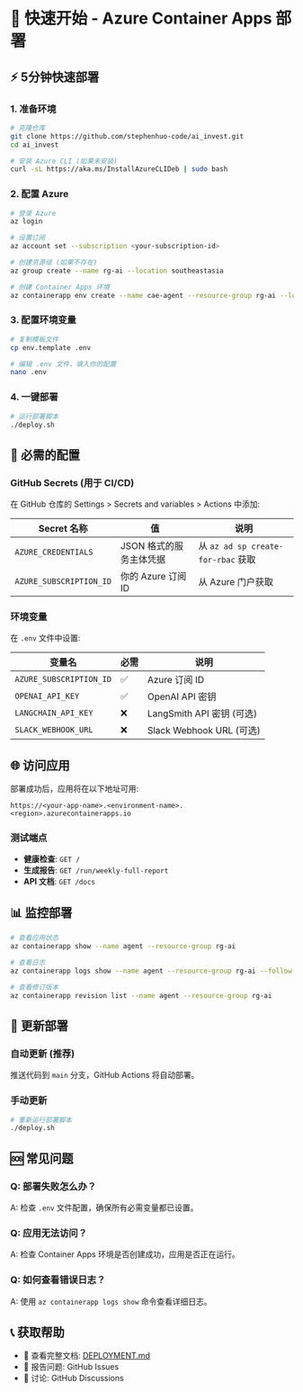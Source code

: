 # 🚀 快速开始 - Azure Container Apps 部署

## ⚡ 5分钟快速部署

### 1. 准备环境
```bash
# 克隆仓库
git clone https://github.com/stephenhuo-code/ai_invest.git
cd ai_invest

# 安装 Azure CLI (如果未安装)
curl -sL https://aka.ms/InstallAzureCLIDeb | sudo bash
```

### 2. 配置 Azure
```bash
# 登录 Azure
az login

# 设置订阅
az account set --subscription <your-subscription-id>

# 创建资源组 (如果不存在)
az group create --name rg-ai --location southeastasia

# 创建 Container Apps 环境
az containerapp env create --name cae-agent --resource-group rg-ai --location southeastasia
```

### 3. 配置环境变量
```bash
# 复制模板文件
cp env.template .env

# 编辑 .env 文件，填入你的配置
nano .env
```

### 4. 一键部署
```bash
# 运行部署脚本
./deploy.sh
```

## 🔑 必需的配置

### GitHub Secrets (用于 CI/CD)
在 GitHub 仓库的 Settings > Secrets and variables > Actions 中添加:

| Secret 名称 | 值 | 说明 |
|-------------|-----|------|
| `AZURE_CREDENTIALS` | JSON 格式的服务主体凭据 | 从 `az ad sp create-for-rbac` 获取 |
| `AZURE_SUBSCRIPTION_ID` | 你的 Azure 订阅 ID | 从 Azure 门户获取 |

### 环境变量
在 `.env` 文件中设置:

| 变量名 | 必需 | 说明 |
|--------|------|------|
| `AZURE_SUBSCRIPTION_ID` | ✅ | Azure 订阅 ID |
| `OPENAI_API_KEY` | ✅ | OpenAI API 密钥 |
| `LANGCHAIN_API_KEY` | ❌ | LangSmith API 密钥 (可选) |
| `SLACK_WEBHOOK_URL` | ❌ | Slack Webhook URL (可选) |

## 🌐 访问应用

部署成功后，应用将在以下地址可用:
```
https://<your-app-name>.<environment-name>.<region>.azurecontainerapps.io
```

### 测试端点
- **健康检查**: `GET /`
- **生成报告**: `GET /run/weekly-full-report`
- **API 文档**: `GET /docs`

## 📊 监控部署

```bash
# 查看应用状态
az containerapp show --name agent --resource-group rg-ai

# 查看日志
az containerapp logs show --name agent --resource-group rg-ai --follow

# 查看修订版本
az containerapp revision list --name agent --resource-group rg-ai
```

## 🔄 更新部署

### 自动更新 (推荐)
推送代码到 `main` 分支，GitHub Actions 将自动部署。

### 手动更新
```bash
# 重新运行部署脚本
./deploy.sh
```

## 🆘 常见问题

### Q: 部署失败怎么办？
A: 检查 `.env` 文件配置，确保所有必需变量都已设置。

### Q: 应用无法访问？
A: 检查 Container Apps 环境是否创建成功，应用是否正在运行。

### Q: 如何查看错误日志？
A: 使用 `az containerapp logs show` 命令查看详细日志。

## 📞 获取帮助

- 📖 查看完整文档: [DEPLOYMENT.md](./DEPLOYMENT.md)
- 🐛 报告问题: GitHub Issues
- 💬 讨论: GitHub Discussions 
